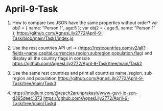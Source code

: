 # April-9-Task

1. How to compare two JSON have the same properties without order?
  var obj1 = { name: "Person 1", age:5 };
  var obj2 = { age:5, name: "Person 1" };
  https://github.com/AgnesLily2772/April-9-Task/blob/main/Task1/index.js

2. Use the rest countries API url -> (https://restcountries.com/v2/all?fields=name,capital,currencies,region,subregion,population,flag) and display all the country flags in console
  https://github.com/AgnesLily2772/April-9-Task/tree/main/Task2

3. Use the same rest countries and print all countries name, region, sub region and population
  https://github.com/AgnesLily2772/April-9-Task/tree/main/Task3

4. https://medium.com/@reach2arunprakash/www-guvi-io-zen-d395deec1373
  https://github.com/AgnesLily2772/April-9-Task/tree/main/Task4
